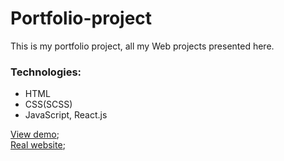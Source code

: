 # Portfolio-project
This is my portfolio project, all my Web projects presented here.  
### Technologies:  
* HTML
* CSS(SCSS)
* JavaScript, React.js

 [View demo](https://fenix4088.github.io/Portfolio-project/);  
 [Real website](http://yehorpliasov.ru/index.php);  

 
